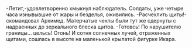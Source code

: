   -Летит,-удовлетворенно хмыкнул наблюдатель. Солдаты, уже четыре часа изнывывшие от жары и безделья, оживились.
-Расчехлить щиты!-скомандовал Архимед. Матерчатые чехлы были тут же сдернуты с надраенных до зеркального блеска щитов.
-Готовсь! По нарушителю границы... цельсь! Огонь!
И сотня солнечных лучей, отраженных щитами, сошлась в высоте на маленькой крылатой фигурке Икара.    